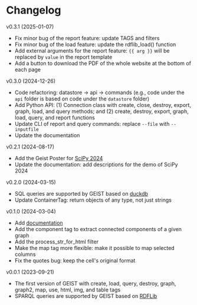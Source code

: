 # Changelog

v0.3.1 (2025-01-07)

- Fix minor bug of the report feature: update TAGS and filters
- Fix minor bug of the load feature: update the rdflib_load() function
- Add external arguments for the report feature: `{{ arg }}` will be replaced by `value` in the report template
- Add a button to download the PDF of the whole website at the bottom of each page

v0.3.0 (2024-12-26)

- Code refactoring: datastore -> api -> commands (e.g., code under the `api` folder is based on code under the `datastore` folder)
- Add Python API: (1) Connection class with create, close, destroy, export, graph, load, and query methods; and (2) create, destroy, export, graph, load, query, and report functions
- Update CLI of report and query commands: replace `--file` with `--inputfile`
- Update the documentation

v0.2.1 (2024-08-17)

- Add the Geist Poster for [SciPy 2024](https://www.scipy2024.scipy.org)
- Update the documentation: add descriptions for the demo of SciPy 2024

v0.2.0 (2024-03-15)

- SQL queries are supported by GEIST based on [duckdb](https://duckdb.org)
- Update ContainerTag: return objects of any type, not just strings

v0.1.0 (2024-03-04)

- Add [documentation](https://cirss.github.io/geist-p)
- Add the component tag to extract connected components of a given graph
- Add the process_str_for_html filter
- Make the map tag more flexible: make it possible to map selected columns
- Fix the quotes bug: keep the cell's original format

v0.0.1 (2023-09-21)

- The first version of GEIST with create, load, query, destroy, graph, graph2, map, use, html, img, and table tags
- SPARQL queries are supported by GEIST based on [RDFLib](https://github.com/RDFLib/rdflib)
